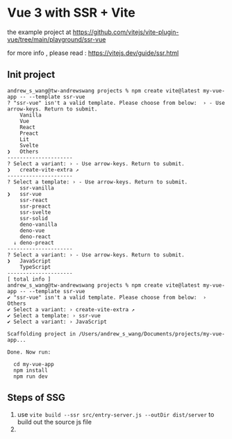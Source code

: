 # Vue 3 with SSR + Vite

the example project at https://github.com/vitejs/vite-plugin-vue/tree/main/playground/ssr-vue

for more info , please read : https://vitejs.dev/guide/ssr.html

## Init project

```
andrew_s_wang@tw-andrewswang projects % npm create vite@latest my-vue-app -- --template ssr-vue
? "ssr-vue" isn't a valid template. Please choose from below:  › - Use arrow-keys. Return to submit.
    Vanilla
    Vue
    React
    Preact
    Lit
    Svelte
❯   Others
---------------------
? Select a variant: › - Use arrow-keys. Return to submit.
❯   create-vite-extra ↗
---------------------
? Select a template: › - Use arrow-keys. Return to submit.
    ssr-vanilla
❯   ssr-vue
    ssr-react
    ssr-preact
    ssr-svelte
    ssr-solid
    deno-vanilla
    deno-vue
    deno-react
  ↓ deno-preact
---------------------
? Select a variant: › - Use arrow-keys. Return to submit.
❯   JavaScript
    TypeScript
---------------------
[ total info ]
andrew_s_wang@tw-andrewswang projects % npm create vite@latest my-vue-app -- --template ssr-vue
✔ "ssr-vue" isn't a valid template. Please choose from below:  › Others
✔ Select a variant: › create-vite-extra ↗
✔ Select a template: › ssr-vue
✔ Select a variant: › JavaScript

Scaffolding project in /Users/andrew_s_wang/Documents/projects/my-vue-app...

Done. Now run:

  cd my-vue-app
  npm install
  npm run dev
```

## Steps of SSG

1. use `vite build --ssr src/entry-server.js --outDir dist/server` to build out the source js file
2. 
